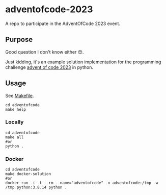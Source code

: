 # adventofcode-2023

A repo to participate in the AdventOfCode 2023 event.


## Purpose

Good question I don't know either 😊.

Just kidding, it's an example solution implementation for the programming challenge [advent of code 2023](https://adventofcode.com/2023/) in python.

## Usage

See [Makefile](./adventofcode/Makefile).

```shell
cd adventofcode
make help
```

### Locally

```shell
cd adventofcode
make all
#or
python .
```

### Docker

```shell
cd adventofcode
make docker-solution
#or
docker run -i -t --rm --name="adventofcode" -v adventofcode:/tmp -w /tmp python:3.8.14 python .
```
